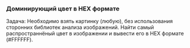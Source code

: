 ### Доминирующий цвет в HEX формате

Задача: Необходимо взять картинку (любую), без использования сторонних библиотек анализа изображений. Найти самый распространнёный цвет в изображении и вывести его в HEX формате (#FFFFFF).